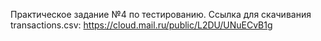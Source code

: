 Практическое задание №4 по тестированию. Ссылка для скачивания transactions.csv:
https://cloud.mail.ru/public/L2DU/UNuECvB1g

